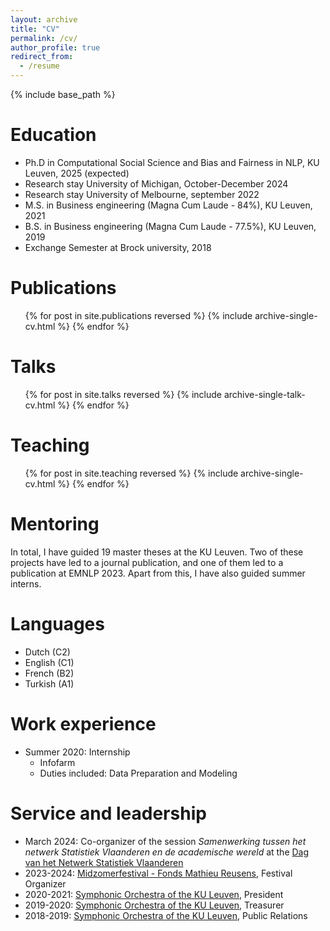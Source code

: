 ```yaml
---
layout: archive
title: "CV"
permalink: /cv/
author_profile: true
redirect_from:
  - /resume
---
```


{% include base_path %}

Education
======
* Ph.D in Computational Social Science and Bias and Fairness in NLP, KU Leuven, 2025 (expected)
* Research stay University of Michigan, October-December 2024
* Research stay University of Melbourne, september 2022
* M.S. in Business engineering (Magna Cum Laude - 84%), KU Leuven, 2021
* B.S. in Business engineering (Magna Cum Laude - 77.5%), KU Leuven, 2019
* Exchange Semester at Brock university, 2018

Publications
======
  <ul>{% for post in site.publications reversed %}
    {% include archive-single-cv.html %}
  {% endfor %}</ul>
  
Talks
======
  <ul>{% for post in site.talks reversed %}
    {% include archive-single-talk-cv.html  %}
  {% endfor %}</ul>
  
Teaching
======
  <ul>{% for post in site.teaching reversed %}
    {% include archive-single-cv.html %}
  {% endfor %}</ul>
  
Mentoring
======
In total, I have guided 19 master theses at the KU Leuven.
Two of these projects have led to a journal publication, and one of them led to a publication at EMNLP 2023.
Apart from this, I have also guided summer interns.

  
Languages
======
* Dutch (C2)
* English (C1)
* French (B2)
* Turkish (A1)

Work experience
======

* Summer 2020: Internship
  * Infofarm
  * Duties included: Data Preparation and Modeling

Service and leadership
======
* March 2024: Co-organizer of the session *Samenwerking tussen het netwerk Statistiek Vlaanderen en de academische wereld* at the [Dag van het Netwerk Statistiek Vlaanderen](https://www.vlaanderen.be/statistiek-vlaanderen/dag-van-het-netwerk-statistiek-vlaanderen-op-21-maart-2024)
* 2023-2024: [Midzomerfestival - Fonds Mathieu Reusens](https://fonds.mathieureusens.be/midzomerfestival), Festival Organizer
* 2020-2021: [Symphonic Orchestra of the KU Leuven](https://usoleuven.be/), President
* 2019-2020: [Symphonic Orchestra of the KU Leuven](https://usoleuven.be/), Treasurer
* 2018-2019: [Symphonic Orchestra of the KU Leuven](https://usoleuven.be/), Public Relations

